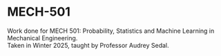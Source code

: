# MECH-501
Work done for MECH 501: Probability, Statistics and Machine Learning in Mechanical Engineering.  
Taken in Winter 2025, taught by Professor Audrey Sedal.  
